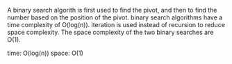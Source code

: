 A binary search algorith is first used to find the pivot, and then to find the number based on the position of the pivot. binary search algorithms have a time complexity of O(log(n)). iteration is used instead of recursion to reduce space complexity. The space complexity of the two binary searches are O(1).

time: O(log(n))
space: O(1)
